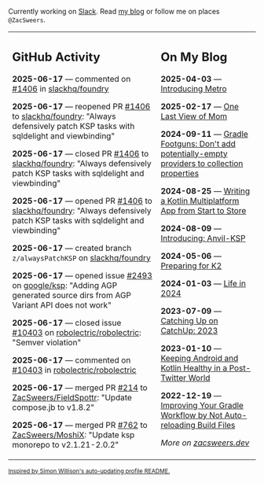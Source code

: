 Currently working on [Slack](https://slack.com/). Read [my blog](https://zacsweers.dev/) or follow me on places `@ZacSweers`.

<table><tr><td valign="top" width="60%">

## GitHub Activity
<!-- githubActivity starts -->
**2025-06-17** — commented on [#1406](https://github.com/slackhq/foundry/pull/1406#issuecomment-2981560488) in [slackhq/foundry](https://github.com/slackhq/foundry)

**2025-06-17** — reopened PR [#1406](https://github.com/slackhq/foundry/pull/1406) to [slackhq/foundry](https://github.com/slackhq/foundry): "Always defensively patch KSP tasks with sqldelight and viewbinding"

**2025-06-17** — closed PR [#1406](https://github.com/slackhq/foundry/pull/1406) to [slackhq/foundry](https://github.com/slackhq/foundry): "Always defensively patch KSP tasks with sqldelight and viewbinding"

**2025-06-17** — opened PR [#1406](https://github.com/slackhq/foundry/pull/1406) to [slackhq/foundry](https://github.com/slackhq/foundry): "Always defensively patch KSP tasks with sqldelight and viewbinding"

**2025-06-17** — created branch `z/alwaysPatchKSP` on [slackhq/foundry](https://github.com/slackhq/foundry)

**2025-06-17** — opened issue [#2493](https://github.com/google/ksp/issues/2493) on [google/ksp](https://github.com/google/ksp): "Adding AGP generated source dirs from AGP Variant API does not work"

**2025-06-17** — closed issue [#10403](https://github.com/robolectric/robolectric/issues/10403) on [robolectric/robolectric](https://github.com/robolectric/robolectric): "Semver violation"

**2025-06-17** — commented on [#10403](https://github.com/robolectric/robolectric/issues/10403#issuecomment-2980829385) in [robolectric/robolectric](https://github.com/robolectric/robolectric)

**2025-06-17** — merged PR [#214](https://github.com/ZacSweers/FieldSpottr/pull/214) to [ZacSweers/FieldSpottr](https://github.com/ZacSweers/FieldSpottr): "Update compose.jb to v1.8.2"

**2025-06-17** — merged PR [#762](https://github.com/ZacSweers/MoshiX/pull/762) to [ZacSweers/MoshiX](https://github.com/ZacSweers/MoshiX): "Update ksp monorepo to v2.1.21-2.0.2"
<!-- githubActivity ends -->
</td><td valign="top" width="40%">

## On My Blog
<!-- blog starts -->
**2025-04-03** — [Introducing Metro](https://www.zacsweers.dev/introducing-metro/)

**2025-02-17** — [One Last View of Mom](https://www.zacsweers.dev/one-last-view-of-mom/)

**2024-09-11** — [Gradle Footguns: Don't add potentially-empty providers to collection properties](https://www.zacsweers.dev/gradle-footgun-adding-empty-providers-to-collection-properties/)

**2024-08-25** — [Writing a Kotlin Multiplatform App from Start to Store](https://www.zacsweers.dev/writing-a-kotlin-multiplatform-app-from-start-to-store/)

**2024-08-09** — [Introducing: Anvil-KSP](https://www.zacsweers.dev/introducing-anvil-ksp/)

**2024-05-06** — [Preparing for K2](https://www.zacsweers.dev/preparing-for-k2/)

**2024-01-03** — [Life in 2024](https://www.zacsweers.dev/life-in-2024/)

**2023-07-09** — [Catching Up on CatchUp: 2023](https://www.zacsweers.dev/catching-up-on-catchup-2023/)

**2023-01-10** — [Keeping Android and Kotlin Healthy in a Post-Twitter World](https://www.zacsweers.dev/keeping-android-healthy/)

**2022-12-19** — [Improving Your Gradle Workflow by Not Auto-reloading Build Files](https://www.zacsweers.dev/improving-your-workflow-by-not-auto-reloading-build-files/)
<!-- blog ends -->
_More on [zacsweers.dev](https://zacsweers.dev/)_
</td></tr></table>

<sub><a href="https://simonwillison.net/2020/Jul/10/self-updating-profile-readme/">Inspired by Simon Willison's auto-updating profile README.</a></sub>